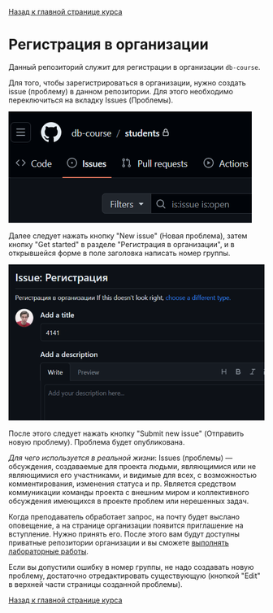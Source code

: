 [Назад к главной странице курса](https://github.com/db-course/syllabus)

# Регистрация в организации

Данный репозиторий служит для регистрации в организации `db-course`.

Для того, чтобы зарегистрироваться в организации, нужно создать issue (проблему) в данном репозитории. Для этого необходимо переключиться на вкладку Issues (Проблемы).

![](https://github.com/db-course/syllabus/blob/master/img/issues.png)

Далее следует нажать кнопку "New issue" (Новая проблема), затем кнопку "Get started" в разделе "Регистрация в организации", и в открывшейся форме в поле заголовка написать номер группы.

![](https://github.com/db-course/syllabus/blob/master/img/request.png)

После этого следует нажать кнопку "Submit new issue" (Отправить новую проблему). Проблема будет опубликована. 

_Для чего используется в реальной жизни_: Issues (проблемы) — обсуждения, создаваемые для проекта людьми, являющимися или не являющимися его участниками, и видимые для всех, с возможностью комментирования, изменения статуса и пр. Является средством коммуникации команды проекта с внешним миром и коллективного обсуждения имеющихся в проекте проблем или нерешенных задач.

Когда преподаватель обработает запрос, на почту будет выслано оповещение, а на странице организации появится приглашение на вступление. Нужно принять его. После этого вам будут доступны приватные репозитории организации и вы сможете [выполнять лабораторные работы](https://github.com/db-course/syllabus/blob/master/git.md).

Если вы допустили ошибку в номер группы, не надо создавать новую проблему, достаточно отредактировать существующую (кнопкой "Edit" в верхней части страницы созданной проблемы).

[Назад к главной странице курса](https://github.com/db-course/syllabus)